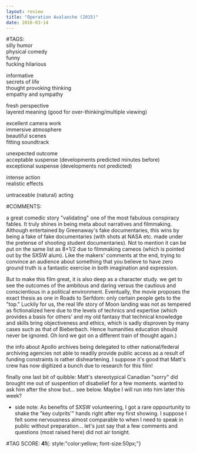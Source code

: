 ```yaml
---  
layout: review  
title: "Operation Avalanche (2015)"  
date: 2016-03-14  
---  
```

  
#TAGS:  
silly humor  
physical comedy  
funny  
fucking hilarious  
  
informative  
secrets of life  
thought provoking thinking  
empathy and sympathy  
  
fresh perspective  
layered meaning (good for over-thinking/multiple viewing)  
  
excellent camera work  
immersive atmosphere  
beautiful scenes  
fitting soundtrack  
  
unexpected outcome  
acceptable suspense (developments predicted minutes before)  
exceptional suspense (developments not predicted)  
  
intense action  
realistic effects  
  
untraceable (natural) acting  
  
#COMMENTS:  
  
a great comedic story "validating" one of the most fabulous conspiracy fables. It truly shines in being meta about narratives and filmmaking. Although entertained by Greenaway's fake documentaries, this wins by being a fake of fake documentaries (with shots at NASA etc. made under the pretense of shooting student documentaries). Not to mention it can be put on the same list as 8+1/2 due to filmmaking cameos (which is pointed out by the SXSW alum). Like the makers' comments at the end, trying to convince an audience about something that you believe to have zero ground truth is a fantastic exercise in both imagination and expression.  
  
But to make this film great, it is also deep as a character study. we get to see the outcomes of the ambitous and daring versus the cautious and conscientious in a political environment. Eventually, the movie proposes the exact thesis as one in Roads to Serfdom: only certain people gets to the "top." Luckily for us, the real life story of Moon landing was not as tempered as fictionalized here due to the levels of technics and expertise (which provides a basis for others' and my old fantasy that technical knowledge and skills bring objectiveness and ethics, which is sadly disproven by many cases such as that of Bieberbach. Hence humanities education should never be ignored. Oh lord we got on a different train of thought again.)  
  
the info about Apollo archives being delegated to other national/federal archiving agencies not able to readily provide public access as a result of funding constraints is rather disheartening. I suppose it's good that Matt's crew has now digitized a bunch due to research for this film!  
  
finally one last bit of quibble: Matt's stereotypical Canadian "sorry" did brought me out of suspention of disabelief for a few moments. wanted to ask him after the show but... see below. Maybe I will run into him later this week?  
  
* side note: As benefits of SXSW volunteering, I got a rare oppourtunity to shake the "key culprits'" hands right after my first showing. I suppose I felt some nervousness almost comparable to when I need to speak in public without preparation... let's just say that a few comments and questions (most raised here) did not air tonight.  
  
  
  
  
  
#TAG SCORE: **41**{: style:"color:yellow; font-size:50px;"}  
